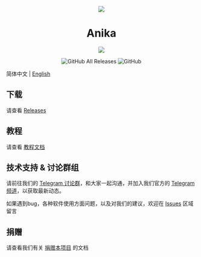 <p align="center">
<img src="https://github.com/thomaswcy/Anika/blob/master/img/anika.png?raw=true">
<h1 align="center">Anika</h1>

<p align="center">
<img src="https://forthebadge.com/images/badges/built-with-love.svg">
<p>
<p align="center">
<img alt="GitHub All Releases" src="https://img.shields.io/github/downloads/thomaswcy/Anika/total?style=for-the-badge">
<img alt="GitHub" src="https://img.shields.io/github/license/thomaswcy/Anika?style=for-the-badge">
<p>

简体中文 | [English](https://github.com/thomaswcy/Anika/blob/master/README_EN.md)

## 下载

请查看 [Releases](https://github.com/thomaswcy/Anika/releases)

## 教程

请查看 [教程文档](https://github.com/thomaswcy/Anika/blob/master/TUTORIAL.md)

## 技术支持 & 讨论群组

请前往我们的 [Telegram 讨论群](https://t.me/RubikWrtChat/)，和大家一起沟通，并加入我们官方的 [Telegram 频道](https://t.me/RubikWrt/)，以获取最新动态。

如果遇到bug，各种软件使用方面问题，以及对我们的建议，欢迎在 [Issues](https://github.com/thomaswcy/Anika/issues) 区域留言 

## 捐赠
请查看我们有关 [捐赠本项目](https://github.com/thomaswcy/Anika/blob/master/FUNDING.md) 的文档
